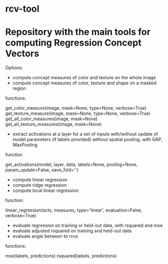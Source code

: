 # rcv-tool

# Repository with the main tools for computing Regression Concept Vectors

Options:

- compute concept measures of color and texture on the whole image
- compute concept measures of color, texture and shape on a masked region

functions:

get_color_measure(image, mask=None, type=None, verbose=True)
get_texture_measure(image, mask=None, type=None, verbose=True)
get_all_color_measures(image, mask=None)
get_all_texture_measures(image, mask=None)

- extract activations at a layer for a set of inputs
  with/without update of model parameters (if labels provided)
  without spatial pooling, with GAP, MaxPooling

function

get_activations(model, layer, data, labels=None, pooling=None, param_update=False, save_fold='')

- compute linear regression
- compute ridge regression
- compute local linear regression

function:

linear_regression(acts, measures, type='linear', evaluation=False, verbose=True)

- evaluate regression on training or held-out data, with rsquared and mse
- evaluate adjusted rsquared on training and held-out data
- evaluate angle between to rcvs

functions:

mse(labels, predictions)
rsquared(labels, predictions)
